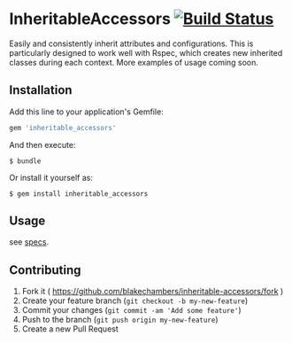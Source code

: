 # InheritableAccessors [![Build Status](https://travis-ci.org/blakechambers/inheritable-accessors.svg)](https://travis-ci.org/blakechambers/inheritable-accessors)

Easily and consistently inherit attributes and configurations.  This is particularly designed to work well with Rspec, which creates new inherited classes during each context.  More examples of usage coming soon.

## Installation

Add this line to your application's Gemfile:

```ruby
gem 'inheritable_accessors'
```

And then execute:

    $ bundle

Or install it yourself as:

    $ gem install inheritable_accessors

## Usage

see [specs](https://github.com/blakechambers/inheritable-accessors/blob/master/spec/inheritable_accessors_spec.rb).

## Contributing

1. Fork it ( https://github.com/blakechambers/inheritable-accessors/fork )
2. Create your feature branch (`git checkout -b my-new-feature`)
3. Commit your changes (`git commit -am 'Add some feature'`)
4. Push to the branch (`git push origin my-new-feature`)
5. Create a new Pull Request
